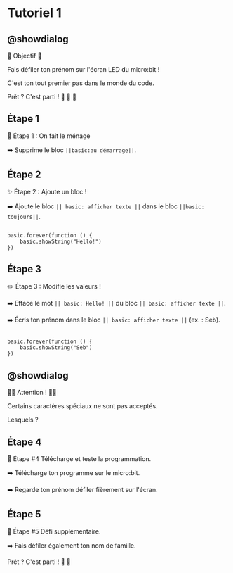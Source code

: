 # Tutoriel 1

## @showdialog

🎯 Objectif 🎯

Fais défiler ton prénom sur l'écran LED du micro:bit ! 

C'est ton tout premier pas dans le monde du code. 

Prêt ? C'est parti ! 🚀 🚀 🚀

## Étape 1

🧩 Étape 1 : On fait le ménage

➡️ Supprime le bloc ``||basic:au démarrage||``.

## Étape 2

✨ Étape 2 : Ajoute un bloc !

➡️ Ajoute le bloc ``|| basic: afficher texte ||`` dans le bloc ``||basic: toujours||``.

```blocks

basic.forever(function () {
    basic.showString("Hello!")
})

```

## Étape 3

✏️ Étape 3 : Modifie les valeurs !

➡️ Efface le mot ``|| basic: Hello! ||`` du bloc ``|| basic: afficher texte ||``.

➡️ Écris ton prénom dans le bloc ``|| basic: afficher texte ||`` (ex. : Seb). 

```blocks

basic.forever(function () {
    basic.showString("Seb") 
})

```

## @showdialog

🚨🚨 Attention ! 🚨🚨

Certains caractères spéciaux ne sont pas acceptés.

Lesquels ?

## Étape 4

💾 Étape #4 Télécharge et teste la programmation.

➡️ Télécharge ton programme sur le micro:bit.

➡️ Regarde ton prénom défiler fièrement sur l'écran. 

## Étape 5

🧠 Étape #5 Défi supplémentaire.

➡️ Fais défiler également ton nom de famille.

Prêt ? C'est parti ! 🚀 🚀